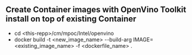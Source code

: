 ## Create Container images with OpenVino Toolkit install on top of existing Container
- cd \<this-repp>/cm/mpoc/Intel/openvino
- docker build -t <new_image_name> --build-arg IMAGE=<existing_image_name> -f <dockerfile_name> . 

